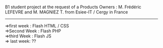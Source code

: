 B1 student project at the request of a Products Owners : M. Frédéric LEFEVRE  and M. MAGNIEZ T. from Esiee-IT / Cergy in France


---------------------------------------------------------------------------------------------

=>first week : Flash HTML / CSS <br>
=>Second Week : Flash PHP <br>
=>third Week : Flash JS <br>
=> last week: ?? <br>

